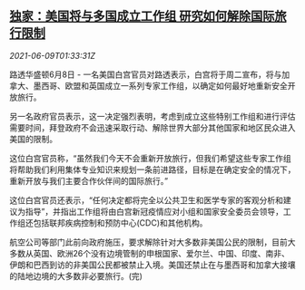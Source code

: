 <!--1623204062000-->
[独家：美国将与多国成立工作组 研究如何解除国际旅行限制](https://cn.reuters.com/article/us-covid-travel-restrictions-0609-idCNKCS2DL032)
------

<div><i>2021-06-09T01:33:31Z</i></div><p>路透华盛顿6月8日 - 一名美国白宫官员对路透表示，白宫将于周二宣布，将与加拿大、墨西哥、欧盟和英国成立一系列专家工作组，以确定如何最好地重新安全开放旅行。</p><p>另一名政府官员表示，这一决定强烈表明，考虑到成立这些特别工作组和进行评估需要时间，拜登政府不会迅速采取行动、解除世界大部分其他国家和地区民众进入美国的限制。</p><p>这位白宫官员称，“虽然我们今天不会重新开放旅行，但我们希望这些专家工作组将帮助我们利用集体专业知识来规划一条前进路径，目标是在确定安全的情况下，重新开放与我们主要合作伙伴间的国际旅行。”</p><p>这位白宫官员还表示，“任何决定都将完全以公共卫生和医学专家的客观分析和建议为指导”，并指出工作组将由白宫新冠疫情应对小组和国家安全委员会领导，工作组还包括联邦疾病控制和预防中心(CDC)和其他机构。</p><p>航空公司等部门此前向政府施压，要求解除针对大多数非美国公民的限制，目前大多数从英国、欧洲26个没有边境管制的申根国家、爱尔兰、中国、印度、南非、伊朗和巴西到访的非美国公民都被禁止入境。美国还禁止在与墨西哥和加拿大接壤的陆地边境的大多数非必要旅行。(完)</p>
